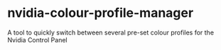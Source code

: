 # nvidia-colour-profile-manager
A tool to quickly switch between several pre-set colour profiles for the Nvidia Control Panel
